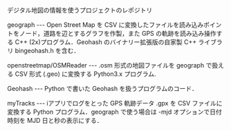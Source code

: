 デジタル地図の情報を使うプロジェクトのレポジトリ

geograph --- Open Street Map を CSV に変換したファイルを読み込みポイントをノード，道路を辺とするグラフを作製，また GPS の軌跡を読み込み操作する C++ (2x)プログラム．Geohash のバイナリー拡張版の自家製 C++ ライブラリ bingeohash.h を含む． 

openstreetmap/OSMReader --- .osm 形式の地図ファイルを geograph で扱える CSV 形式 (.geo) に変換する Python3.x プログラム. 

Geohash --- Python で書いた Geohash を扱うプログラムのコード．

myTracks --- iアプリでログをとった GPS 軌跡データ .gpx を CSV ファイルに変換する Python プログラム．geograph で使う場合は -mjd オプションで日付時刻を MJD 日と秒の表示にする．
